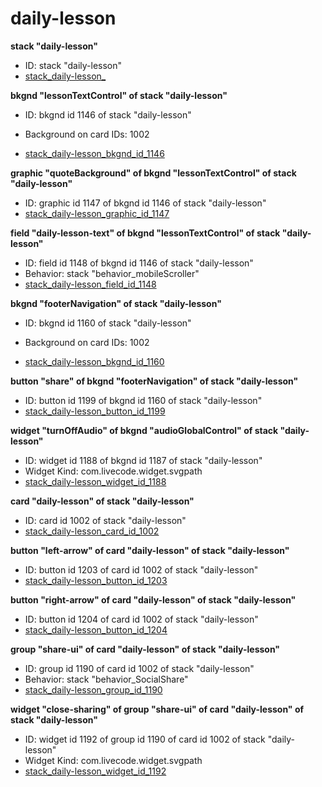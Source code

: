 # daily-lesson
**stack "daily-lesson"**
* ID: stack "daily-lesson"
* [stack_daily-lesson_](./../../ScriptTracker/modules/daily-lesson_Scripts/stack_daily-lesson_.livecodescript)

**bkgnd "lessonTextControl" of stack "daily-lesson"**
* ID: bkgnd id 1146 of stack "daily-lesson"

* Background on card IDs: 1002
* [stack_daily-lesson_bkgnd_id_1146](./../../ScriptTracker/modules/daily-lesson_Scripts/stack_daily-lesson_bkgnd_id_1146.livecodescript)

**graphic "quoteBackground" of bkgnd "lessonTextControl" of stack "daily-lesson"**
* ID: graphic id 1147 of bkgnd id 1146 of stack "daily-lesson"
* [stack_daily-lesson_graphic_id_1147](./../../ScriptTracker/modules/daily-lesson_Scripts/stack_daily-lesson_graphic_id_1147.livecodescript)

**field "daily-lesson-text" of bkgnd "lessonTextControl" of stack "daily-lesson"**
* ID: field id 1148 of bkgnd id 1146 of stack "daily-lesson"
* Behavior: stack "behavior_mobileScroller"
* [stack_daily-lesson_field_id_1148](./../../ScriptTracker/modules/daily-lesson_Scripts/stack_daily-lesson_field_id_1148.livecodescript)

**bkgnd "footerNavigation" of stack "daily-lesson"**
* ID: bkgnd id 1160 of stack "daily-lesson"

* Background on card IDs: 1002
* [stack_daily-lesson_bkgnd_id_1160](./../../ScriptTracker/modules/daily-lesson_Scripts/stack_daily-lesson_bkgnd_id_1160.livecodescript)

**button "share" of bkgnd "footerNavigation" of stack "daily-lesson"**
* ID: button id 1199 of bkgnd id 1160 of stack "daily-lesson"
* [stack_daily-lesson_button_id_1199](./../../ScriptTracker/modules/daily-lesson_Scripts/stack_daily-lesson_button_id_1199.livecodescript)

**widget "turnOffAudio" of bkgnd "audioGlobalControl" of stack "daily-lesson"**
* ID: widget id 1188 of bkgnd id 1187 of stack "daily-lesson"
* Widget Kind: com.livecode.widget.svgpath
* [stack_daily-lesson_widget_id_1188](./../../ScriptTracker/modules/daily-lesson_Scripts/stack_daily-lesson_widget_id_1188.livecodescript)

**card "daily-lesson" of stack "daily-lesson"**
* ID: card id 1002 of stack "daily-lesson"
* [stack_daily-lesson_card_id_1002](./../../ScriptTracker/modules/daily-lesson_Scripts/stack_daily-lesson_card_id_1002.livecodescript)

**button "left-arrow" of card "daily-lesson" of stack "daily-lesson"**
* ID: button id 1203 of card id 1002 of stack "daily-lesson"
* [stack_daily-lesson_button_id_1203](./../../ScriptTracker/modules/daily-lesson_Scripts/stack_daily-lesson_button_id_1203.livecodescript)

**button "right-arrow" of card "daily-lesson" of stack "daily-lesson"**
* ID: button id 1204 of card id 1002 of stack "daily-lesson"
* [stack_daily-lesson_button_id_1204](./../../ScriptTracker/modules/daily-lesson_Scripts/stack_daily-lesson_button_id_1204.livecodescript)

**group "share-ui" of card "daily-lesson" of stack "daily-lesson"**
* ID: group id 1190 of card id 1002 of stack "daily-lesson"
* Behavior: stack "behavior_SocialShare"
* [stack_daily-lesson_group_id_1190](./../../ScriptTracker/modules/daily-lesson_Scripts/stack_daily-lesson_group_id_1190.livecodescript)

**widget "close-sharing" of group "share-ui" of card "daily-lesson" of stack "daily-lesson"**
* ID: widget id 1192 of group id 1190 of card id 1002 of stack "daily-lesson"
* Widget Kind: com.livecode.widget.svgpath
* [stack_daily-lesson_widget_id_1192](./../../ScriptTracker/modules/daily-lesson_Scripts/stack_daily-lesson_widget_id_1192.livecodescript)

